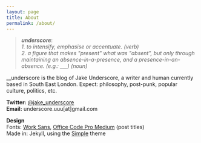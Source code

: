 ```yaml
---
layout: page
title: About
permalink: /about/
---
```


>**_underscore_**:  
*1. to intensify, emphasise or accentuate. (verb)*    
*2. a figure that makes "present" what was "absent", but only through maintaining an absence-in-a-presence, and a presence-in-an-absence. (e.g.: ___) (noun)*

\__underscore is the blog of Jake Underscore, a writer and human currently based in South East London. Expect: philosophy, post-punk, popular culture, politics, etc.

**Twitter:** [@jake_underscore](https://twitter.com/jake_underscore)  
**Email:** underscore.uuu[at]gmail.com

**Design**  
Fonts: [Work Sans](https://fonts.google.com/specimen/Work+Sans), [Office Code Pro Medium](https://github.com/nathco/Office-Code-Pro) (post titles)  
Made in: Jekyll, using the [Simple](https://github.com/wild-flame/jekyll-simple) theme
